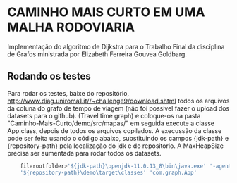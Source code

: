 
# CAMINHO MAIS CURTO EM UMA MALHA RODOVIARIA

Implementação do algoritmo de Dijkstra para o Trabalho Final da disciplina de Grafos ministrada por Elizabeth Ferreira Gouvea Goldbarg.


## Rodando os testes

Para rodar os testes, baixe do repositório, http://www.diag.uniroma1.it//~challenge9/download.shtml
todos os arquivos da coluna do grafo de tempo de viagem (não foi possivel fazer o upload dos datasets para o github).
(Travel time graph) e coloque-os na pasta "Caminho-Mais-Curto/demo/src/mapas/"
em seguida execute a classe App.class, depois de todos os arquivos copilados. 
A execussão da classe pode ser feita usando o código abaixo, substituindo os campos {jdk-path} e {repository-path}
pela localização do jdk e do repositorio. A MaxHeapSize precisa ser aumentada para rodar todos os datasets.

```bash
    filerootfolder>'${jdk-path}\openjdk-11.0.13_8\bin\java.exe' '-agentlib:jdwp=transport=dt_socket,server=n,suspend=y,address=localhost:52688' '-Xmx6G' '-cp' 
    '${repository-path}\demo\target\classes' 'com.graph.App'
```

